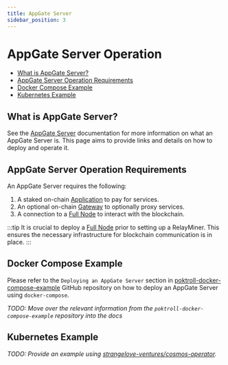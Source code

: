 ```yaml
---
title: AppGate Server
sidebar_position: 3
---
```


# AppGate Server Operation <!-- omit in toc -->

- [What is AppGate Server?](#what-is-appgate-server)
- [AppGate Server Operation Requirements](#appgate-server-operation-requirements)
- [Docker Compose Example](#docker-compose-example)
- [Kubernetes Example](#kubernetes-example)

## What is AppGate Server?

See the [AppGate Server](../../protocol/actors/appgate_server.md) documentation for more
information on what an AppGate Server is. This page aims to provide links and
details on how to deploy and operate it.

## AppGate Server Operation Requirements

An AppGate Server requires the following:

1. A staked on-chain [Application](../../protocol/actors/application.md) to pay for services.
2. An optional on-chain [Gateway](../../protocol/actors/gateway.md) to optionally proxy services.
3. A connection to a [Full Node](./full_node_docker.md) to interact with the blockchain.

:::tip
It is crucial to deploy a [Full Node](full_node_docker.md) prior to setting up a RelayMiner.
This ensures the necessary infrastructure for blockchain communication is in place.
:::

## Docker Compose Example

Please refer to the `Deploying an AppGate Server` section in [poktroll-docker-compose-example](https://github.com/pokt-network/poktroll-docker-compose-example#deploying-an-appgate-server)
GitHub repository on how to deploy an AppGate Server using `docker-compose`.

_TODO: Move over the relevant information from the `poktroll-docker-compose-example` repository into the docs_

## Kubernetes Example

_TODO: Provide an example using [strangelove-ventures/cosmos-operator](https://github.com/strangelove-ventures/cosmos-operator)._
